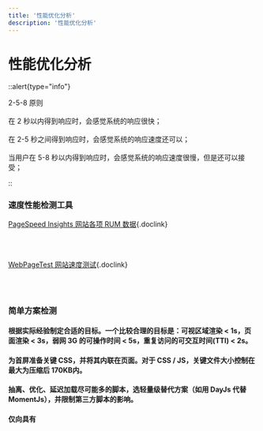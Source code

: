 ```yaml
---
title: '性能优化分析'
description: '性能优化分析'
---
```


# 性能优化分析


::alert{type="info"}

2-5-8 原则
<br /> <br /> 
在 2 秒以内得到响应时，会感觉系统的响应很快；
<br /> <br /> 
在 2-5 秒之间得到响应时，会感觉系统的响应速度还可以；
<br /> <br /> 
当用户在 5-8 秒以内得到响应时，会感觉系统的响应速度很慢，但是还可以接受；

::




### 速度性能检测工具

[PageSpeed Insights 网站各项 RUM 数据](https://pagespeed.web.dev/?utm_source=psi&utm_medium=redirect){.doclink}

<br />
<br />

[WebPageTest 网站速度测试](https://www.webpagetest.org/){.doclink}

<br />
<br />




### 简单方案检测


#### 根据实际经验制定合适的目标。一个比较合理的目标是：可视区域渲染 < 1s，页面渲染 < 3s，弱网 3G 的可操作时间 < 5s，重复访问的可交互时间(TTI) < 2s。
#### 为首屏准备关键 CSS，并将其内联在页面。对于 CSS / JS，关键文件大小控制在最大为压缩后 170KB内。
#### 抽离、优化、延迟加载尽可能多的脚本，选轻量级替代方案（如用 DayJs 代替 MomentJs），并限制第三方脚本的影响。
#### 仅向具有 <script type="module"> 和 module/nomodule 模式的旧版本浏览器提供旧版本代码。
#### 尝试重新组合 CSS 规则。
#### 添加资源提示(resource hints)以提升页面加载速度，例如 dns-prefetch、preconnect、prefetch、preload、prerender 等。
#### 设置 Web 字体子集并异步加载，并利用 CSS 中的 font-display 实现快速的首次呈现。
#### 使用mozjpeg、 guetzli、 pingo 和 SVGOMG优化图像，并考虑使用图像 CDN 为 WebP 服务。
#### 检查 HTTP 缓存头和安全头是否设置正确。
#### 在服务器上启用 Brotli 压缩。（如果不行，那么请启用 Gzip 压缩。）
#### 只要服务器运行在 Linux 内核版本 4.9+上，就启用 TCP BBR 拥塞。
#### 如果可能，启用 OCSP stapling。
#### 如果 HTTP/2 可用，则启用 HPACK 压缩。如果激进一点可以尝试启用 HTTP/3。
#### 在 Service worker 中缓存字体、样式、JavaScript 和图像等资源。
#### 尝试使用渐进式 hydration 和流服务器渲染你的单页应用。
#### 在 Vue2 中配置 Vue.config.performance 为 true，启用对组件初始化、编译、渲染和打补丁的性能追踪。




### Google performance 面板


::alert{type="info"}

performance 面板工具
<br /> <br />
工具条，包含录制，刷新页面分析，清除结果等一系列操作
<br /> <br />
总览图，高度概括随时间线的变动，包括 FPS，CPU，NET
<br /> <br />
火焰图，从不同的角度分析框选区域 。例如：网络、Web vitals、动画、CPU 等
<br /> <br />
总体报告：精确到毫秒级的分析，以及按调用层级，事件分类的整理

::


<div align="left">
<img alt=面板分析 src=https://s3.uuu.ovh/imgs/2022/12/08/4d90cccd98181ccc.webp width=500 />
</div>


#### 工具条区域

- record 记录浏览器运行中的某一个时间段的表现
- reload page 用于记录网页从最开始的加载到所有资源加载完成这个过程的性能表现。点击之后，页面会自动重新加载
- Screenshots 屏幕快照，显示动态加载的页面图片
- memory 查看多种内存占用变化


#### 总览区域

- FPS：每秒传输帧数，绿色竖线越高，FPS 越高。 红色表示长时间帧，可能出现卡顿掉帧
  - 帧率能够达到 50 ～ 60 FPS 的动画将会相当流畅，让人倍感舒适；
  - 帧率在 30 ～ 50 FPS 之间的动画，因各人敏感程度不同，舒适度因人而异；
  - 帧率在 30 FPS 以下的动画，让人感觉到明显的卡顿和不适感；
  - 帧率波动很大的动画，亦会使人感觉到卡顿。
- CPU：CPU 资源
  - 蓝色(Loading)：表示网络通信和 HTML 解析时间；
  - 黄色(Scripting)：表示 JavaScript 执行时间；
  - 紫色(Rendering)：表示样式计算和布局（重排）时间；
  - 绿色(Painting)：表示重绘时间；
  - 灰色(other)：表示其它事件花费的时间；
  - 白色(Idle)：表示空闲时间。
- 网络
  - 每条彩色横杠表示一种资源；
  - 横杠越长，检索资源所需的时间越长；
  - 每个横杠的浅色部分表示等待时间（从请求资源到第一个字节下载完成的时间）。


#### 火焰图

- 网络：表示每个服务器资源的加载情况
- 帧：表示每幅帧的运行情况，这里可以和上面总览的 FPS 结合来看
- 动画
- 时间
  - DCL（DOMContentLoaded）：表示 HTML 文档加载完成事件。当初始 HTML 文档完全加载并解析之后触发，无需等待样式、图片、子 frame 结束。作为明显的对比，load 事件是当个页面完全被加载时才触发。
  - FP（First Paint）：首屏绘制，页面刚开始渲染的时间。
  - FCP（First ContentfulPaint）：首屏内容绘制，首次绘制任何文本，图像，非空白 canvas 或 SVG 的时间点。
  - FMP（First MeaningfulPaint）：首屏有意义的内容绘制，这个“有意义”没有权威的规定，本质上是通过一种算法来猜测某个时间点可能是 FMP。有的理解为是最大元素绘制的时间，即同 LCP（Largest ContentfulPaint）。其中 FP、FCP、FMP 是同一条虚线，三者时间不一致。比如首次渲染过后，有可能出现 JS 阻塞，这种情况下 FCP 就会大于 FP。
  - L（Onload）：页面所有资源加载完成事件。
  - LCP（Largest Contentful Paint ）：最大内容绘制，页面上尺寸最大的元素绘制时间。
- 主要：记录了渲染进程中主线程的执行记录
  - 耗时长的 Task，其右上角会标红
  - 放大后，哪些函数耗时了多少,这里代码有压缩，看到的是压缩后的函数名，然后我们点击一下某个函数，在面板最下面，就会出现代码的信息，是哪个函数，耗时多少，在哪个文件上的第几行等。
- 光栅：光栅化线程池，用来让 GPU 执行光栅化的任务
- GPU：可以直观看到何时启动 GPU 加速
- Compositor：合成线程的执行记录，用来记录 html 绘制阶段 (Paint)结束后的图层合成操作
- Memory：内存使用的情况
  - 曲线一直在增长，则说明存在内存泄露


#### 总体报告

- Loading 加载事件
  - Parse HTML：浏览器解析HTML；
  - Finish Loading：网络请求完成；
  - Receive Data：请求的响应数据到达事件，如果响应数据很大（拆包），可能会多次触发该事件；
  - Receive Response：响应头报文到达时触发；
  - Send Request：发送网络请求时触发。
- Scripting 脚本事件
  - AnimationFrameFired：一个定义好的动画帧发生并开始回调处理时触发；
  - Cancel Animation Frame：取消一个动画帧时触发；
  - GC Event：垃圾回收时触发；
  - DOMContentLoaded：当页面中的 DOM 内容加载并解析完毕时触发；
  - Event：JS 事件；
  - Function Call：浏览器进入 JS 引擎时触发；
  - nstall Timer：创建计时器（调用 setTimeout()和 setInterval()）时触发
  - 清除计时器触发；
  - 调用 console.time()、console.timeEnd()触发；
  - 定时器激活回调后触发；
  - XHR Ready State Change：当一个异步请求为就绪状态后触发；
  - XHR Load：当一个异步请求完成加载后触发
- Rendering 渲染事件
  - Invalidate layout：当 DOM 更改导致页面布局失效时触发；
  - Layout：页面布局计算执行时触发；
  - Recalculate style：Chrome 重新计算元素样式时触发；
  - Scroll：内嵌的视窗滚动时触发。
- Painting 绘制事件
  - Composite Layers	Chrome 的渲染引擎完成图片层合并时触发；
  - Image Decode	一个图片资源完成解码后触发；
  - Image Resize	一个图片被修改尺寸后触发；
  - Paint	合并后的层被绘制到对应显示区域后触发。
- Stystem: 系统用时
- Idle: 空闲时间


#### 性能监视器

- Command + Shift + P 输入 性能监视器


#### 性能剖析器

- Command + Shift + P 输入 性能剖析器


#### 记录操作记录日志

- Command + Shift + P 输入 Recorder




### 测量和报告核心 Web 指标的工具 Google Web Vitals

```js
<script type="module">
    import {getCLS, getFID,getFCP,getTTFB, getLCP} from 'https://unpkg.com/web-vitals?module';
    
    {/* FCP 首屏 从页面开始加载到页面内容的任何部分呈现在屏幕上的时间 */}
    getFCP(console.log);

    {/* LCP 显示最大内容元素所需时间 (衡量网站初次载入速度) */}
    getLCP(console.log);

    {/* FID 首次输入延迟时间 (衡量网站互动顺畅程度) */}
    getFID(console.log);

    {/* CLS 累计版面配置移转 (衡量网页元件视觉稳定性) */}
    getCLS(console.log);

    {/* 获取在接收到响应的首字节前花费的毫秒数 */}
    getTTFB(console.log);
</script>
```




### Performance API


#### performance 数据

```js
// 获取 performance 数据
var performance = {
  // memory 是非标准属性，只在 Chrome 有
  // 我有多少内存
  memory: {
    usedJSHeapSize:  16100000, // JS 对象（包括V8引擎内部对象）占用的内存，一定小于 totalJSHeapSize
    totalJSHeapSize: 35100000, // 可使用的内存
    jsHeapSizeLimit: 793000000 // 内存大小限制
  },

  // 我从哪里来？
  navigation: {
    redirectCount: 0, // 如果有重定向的话，页面通过几次重定向跳转而来
    type: 0           // 0   即 TYPE_NAVIGATENEXT 正常进入的页面（非刷新、非重定向等）
                      // 1   即 TYPE_RELOAD       通过 window.location.reload() 刷新的页面
                      // 2   即 TYPE_BACK_FORWARD 通过浏览器的前进后退按钮进入的页面（历史记录）
                      // 255 即 TYPE_UNDEFINED    非以上方式进入的页面
  },
  //  核心时间相关
  timing: {
    // 在同一个浏览器上下文中，前一个网页（与当前页面不一定同域）unload 的时间戳，如果无前一个网页 unload ，则与 fetchStart 值相等
    navigationStart: 1441112691935,
    // 前一个网页（与当前页面同域）unload 的时间戳，如果无前一个网页 unload 或者前一个网页与当前页面不同域，则值为 0
    unloadEventStart: 0,
    // 和 unloadEventStart 相对应，返回前一个网页 unload 事件绑定的回调函数执行完毕的时间戳
    unloadEventEnd: 0,
    // 第一个 HTTP 重定向发生时的时间。有跳转且是同域名内的重定向才算，否则值为 0
    redirectStart: 0,
    // 最后一个 HTTP 重定向完成时的时间。有跳转且是同域名内部的重定向才算，否则值为 0
    redirectEnd: 0,
    // 浏览器准备好使用 HTTP 请求抓取文档的时间，这发生在检查本地缓存之前
    fetchStart: 1441112692155,
    // DNS 域名查询开始的时间，如果使用了本地缓存（即无 DNS 查询）或持久连接，则与 fetchStart 值相等
    domainLookupStart: 1441112692155,
    // DNS 域名查询完成的时间，如果使用了本地缓存（即无 DNS 查询）或持久连接，则与 fetchStart 值相等
    domainLookupEnd: 1441112692155,
    // HTTP（TCP） 开始建立连接的时间，如果是持久连接，则与 fetchStart 值相等
    // 注意如果在传输层发生了错误且重新建立连接，则这里显示的是新建立的连接开始的时间
    connectStart: 1441112692155,
    // HTTP（TCP） 完成建立连接的时间（完成握手），如果是持久连接，则与 fetchStart 值相等
    // 注意如果在传输层发生了错误且重新建立连接，则这里显示的是新建立的连接完成的时间
    // 注意这里握手结束，包括安全连接建立完成、SOCKS 授权通过
    connectEnd: 1441112692155,
    // HTTPS 连接开始的时间，如果不是安全连接，则值为 0
    secureConnectionStart: 0,
    // HTTP 请求读取真实文档开始的时间（完成建立连接），包括从本地读取缓存
    // 连接错误重连时，这里显示的也是新建立连接的时间
    requestStart: 1441112692158,
    // HTTP 开始接收响应的时间（获取到第一个字节），包括从本地读取缓存
    responseStart: 1441112692686,
    // HTTP 响应全部接收完成的时间（获取到最后一个字节），包括从本地读取缓存
    responseEnd: 1441112692687,
    // 开始解析渲染 DOM 树的时间，此时 Document.readyState 变为 loading，并将抛出 readystatechange 相关事件
    domLoading: 1441112692690,
    // 完成解析 DOM 树的时间，Document.readyState 变为 interactive，并将抛出 readystatechange 相关事件
    // 注意只是 DOM 树解析完成，这时候并没有开始加载网页内的资源
    domInteractive: 1441112693093,
    // DOM 解析完成后，网页内资源加载开始的时间
    // 在 DOMContentLoaded 事件抛出前发生
    domContentLoadedEventStart: 1441112693093,
    // DOM 解析完成后，网页内资源加载完成的时间（如 JS 脚本加载执行完毕）
    domContentLoadedEventEnd: 1441112693101,
    // DOM 树解析完成，且资源也准备就绪的时间，Document.readyState 变为 complete，并将抛出 readystatechange 相关事件
    domComplete: 1441112693214,
    // load 事件发送给文档，也即 load 回调函数开始执行的时间
    // 注意如果没有绑定 load 事件，值为 0
    loadEventStart: 1441112693214,
    // load 事件的回调函数执行完毕的时间
    loadEventEnd: 1441112693215
  }
}
```


#### performance.timing 信息简单计算出网页性能数据

```js
window.performance.timing
// 打印数据====>
FP：responseStart -> navigationStart
重定向耗时：redirectEnd -> redirectStart
DNS 查询耗时：domainLookupEnd -> domainLookupStart
TCP 链接耗时：connectEnd -> connectStart
HTTP 请求耗时：responseEnd -> responseStart
解析 dom 树耗时：domComplete -> domInteractive
DOM ready 时间：domContentLoadedEventEnd -> navigationStart
onload：loadEventEnd -> navigationStart
```


#### performance.getEntries() 获取所有资源请求的时间数据


#### performance.getEntriesByName(name) 获取特定名称的时间数据

```js
// 获取 FCP 首屏时间
const startTime = performance.getEntriesByName("first-contentful-paint")[0].startTime
const navigationStart = window.performance.timing.navigationStart
FCP = startTime - navigationStart
```


#### performance.now() 精确计算程序执行时间

```js
const start = performance.now();
doTasks(); // 这里是耗时操作
const end = performance.now();
console.log("耗时：" + (end - start) + "微秒。");
```

